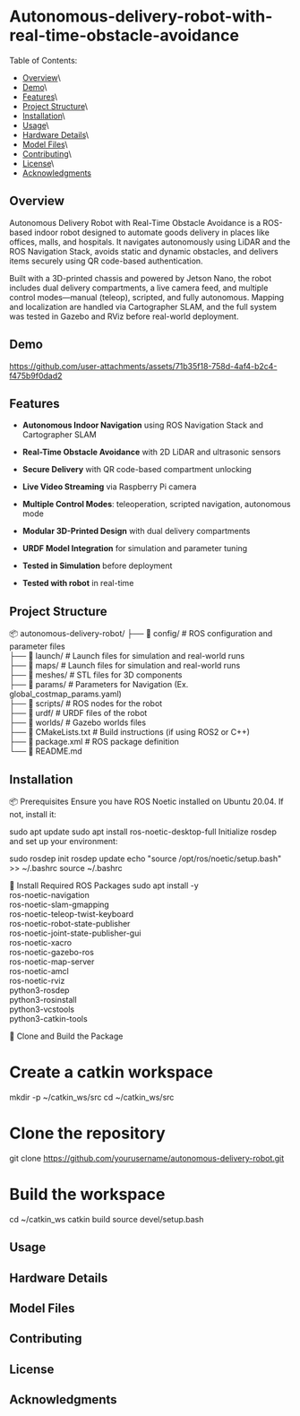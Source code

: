 # Autonomous-delivery-robot-with-real-time-obstacle-avoidance

Table of Contents:

  - [Overview](#overview)\
  - [Demo](#demo)\
  - [Features](#features)\
  - [Project Structure](#projectstructure)\
  - [Installation](#installation)\
  - [Usage](#usage)\
  - [Hardware Details](#hardwaredetails)\
  - [Model Files](#modelfiles)\
  - [Contributing](#contributing)\
  - [License](#license)\
  - [Acknowledgments](#acknowledgments)

## Overview

Autonomous Delivery Robot with Real-Time Obstacle Avoidance is a ROS-based indoor robot designed to automate goods delivery in places like offices, malls, and hospitals. It navigates autonomously using LiDAR and the ROS Navigation Stack, avoids static and dynamic obstacles, and delivers items securely using QR code-based authentication.

Built with a 3D-printed chassis and powered by Jetson Nano, the robot includes dual delivery compartments, a live camera feed, and multiple control modes—manual (teleop), scripted, and fully autonomous. Mapping and localization are handled via Cartographer SLAM, and the full system was tested in Gazebo and RViz before real-world deployment.


## Demo

https://github.com/user-attachments/assets/71b35f18-758d-4af4-b2c4-f475b9f0dad2


## Features

- **Autonomous Indoor Navigation** using ROS Navigation Stack and Cartographer SLAM

- **Real-Time Obstacle Avoidance** with 2D LiDAR and ultrasonic sensors

- **Secure Delivery** with QR code-based compartment unlocking

- **Live Video Streaming** via Raspberry Pi camera

- **Multiple Control Modes**: teleoperation, scripted navigation, autonomous mode

- **Modular 3D-Printed Design** with dual delivery compartments

- **URDF Model Integration** for simulation and parameter tuning

- **Tested in Simulation** before deployment

- **Tested with robot** in real-time



## Project Structure

📦 autonomous-delivery-robot/
├── 📂 config/               # ROS configuration and parameter files\
├── 📂 launch/               # Launch files for simulation and real-world runs\
├── 📂 maps/               # Launch files for simulation and real-world runs\
├── 📂 meshes/               # STL files for 3D components\
├── 📂 params/               # Parameters for Navigation (Ex. global_costmap_params.yaml)\
├── 📂 scripts/               # ROS nodes for the robot\
├── 📂 urdf/               # URDF files of the robot\
├── 📂 worlds/               # Gazebo worlds files\
├── 📜 CMakeLists.txt        # Build instructions (if using ROS2 or C++)\
├── 📜 package.xml           # ROS package definition\
└── 📜 README.md


## Installation

📦 Prerequisites
Ensure you have ROS Noetic installed on Ubuntu 20.04. If not, install it:

sudo apt update
sudo apt install ros-noetic-desktop-full
Initialize rosdep and set up your environment:


sudo rosdep init
rosdep update
echo "source /opt/ros/noetic/setup.bash" >> ~/.bashrc
source ~/.bashrc

🔧 Install Required ROS Packages
sudo apt install -y \
  ros-noetic-navigation \
  ros-noetic-slam-gmapping \
  ros-noetic-teleop-twist-keyboard \
  ros-noetic-robot-state-publisher \
  ros-noetic-joint-state-publisher-gui \
  ros-noetic-xacro \
  ros-noetic-gazebo-ros \
  ros-noetic-map-server \
  ros-noetic-amcl \
  ros-noetic-rviz \
  python3-rosdep \
  python3-rosinstall \
  python3-vcstools \
  python3-catkin-tools
  
📁 Clone and Build the Package

# Create a catkin workspace
mkdir -p ~/catkin_ws/src
cd ~/catkin_ws/src

# Clone the repository
git clone https://github.com/yourusername/autonomous-delivery-robot.git

# Build the workspace
cd ~/catkin_ws
catkin build
source devel/setup.bash

## Usage

## Hardware Details

## Model Files

## Contributing

## License

## Acknowledgments


